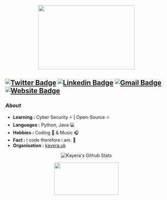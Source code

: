 <p align="center">
  <img width="300" height="200" src="https://i2.wp.com/www.bestworldevents.com/wp-content/uploads/2020/05/Hello-Gif.gif?resize=498%2C498">
</p>

[![Twitter Badge](https://img.shields.io/badge/-Isha_Gupta-1ca0f1?style=flat-square&logo=twitter&logoColor=white&link=https://twitter.com/kayeradev)](https://twitter.com/kayeradev)  [![Linkedin Badge](https://img.shields.io/badge/-Isha_Gupta-blue?style=flat-square&logo=Linkedin&logoColor=white&link=https://www.linkedin.com/in/kayera//)](https://www.linkedin.com/in/kayera/)  [![Gmail Badge](https://img.shields.io/badge/-contact@kayera.uk-c14438?style=flat-square&logo=Gmail&logoColor=white&link=mailto:contact@kayera.uk)](mailto:contact@kayera.uk)  [![Website Badge](https://img.shields.io/badge/-devisha.me-c14438?style=flat-square&logo=Website&logoColor=white&link=https://kayera.uk)](https://kayera.uk)
---------------------------------------------------------------------------------------------------------------------------------------------------------------------------------
### <i>About</i>

-  **Learning :** Cyber Security ⚡ | Open-Source 🔥
-  **Languages :** Python, Java 💻
-  **Hobbies :** Coding 🔧 & Music 🎧
-  **Fact :** I code therefore i am. 🔨
-  **Organisation :** [kayera.uk](https://kayera.uk/)

<p align="center">
  <img alt="Kayera's Github Stats" src="https://github-readme-stats.vercel.app/api?username=kayeradev&show_icons=true&theme=radical">
</p>

<p align="center">
  <img width="200" height="100" src="https://i.pinimg.com/originals/42/22/64/422264b208490c8eb268b13c54d85b98.gif">
</p>
